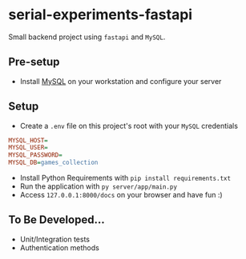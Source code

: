 # serial-experiments-fastapi

Small backend project using `fastapi` and `MySQL`.

## Pre-setup

- Install [MySQL](https://www.mysql.com/) on your workstation and configure your server

## Setup

- Create a `.env` file on this project's root with your `MySQL` credentials
```ini
MYSQL_HOST=
MYSQL_USER=
MYSQL_PASSWORD=
MYSQL_DB=games_collection
```
- Install Python Requirements with `pip install requirements.txt`
- Run the application with `py server/app/main.py`
- Access `127.0.0.1:8000/docs` on your browser and have fun :)

## To Be Developed...

- Unit/Integration tests
- Authentication methods

